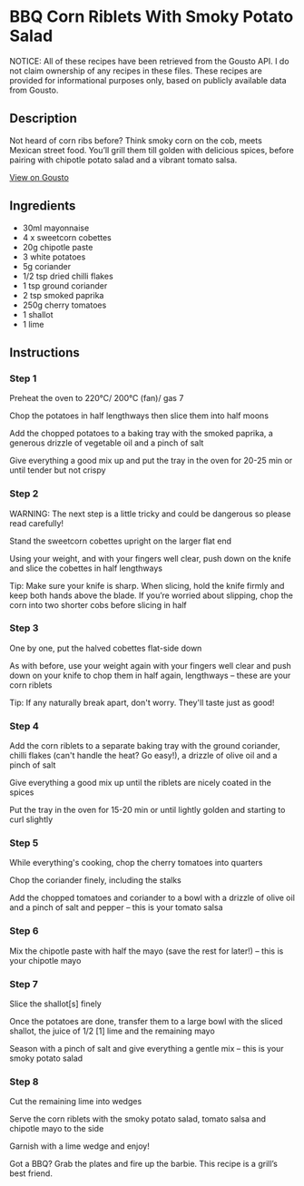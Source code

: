 # BBQ Corn Riblets With Smoky Potato Salad

NOTICE: All of these recipes have been retrieved from the Gousto API. I do not claim ownership of any recipes in these files. These recipes are provided for informational purposes only, based on publicly available data from Gousto.

## Description

Not heard of corn ribs before? Think smoky corn on the cob, meets Mexican street food. You’ll grill them till golden with delicious spices, before pairing with chipotle potato salad and a vibrant tomato salsa.

[View on Gousto](https://www.gousto.co.uk/recipes/cookbook/bbq-corn-riblets-with-smoky-potato-salad)

## Ingredients

- 30ml mayonnaise
- 4 x sweetcorn cobettes
- 20g chipotle paste
- 3 white potatoes
- 5g coriander
- 1/2 tsp dried chilli flakes
- 1 tsp ground coriander
- 2 tsp smoked paprika
- 250g cherry tomatoes
- 1 shallot
- 1 lime

## Instructions


### Step 1

Preheat the oven to 220°C/ 200°C (fan)/ gas 7

Chop the potatoes in half lengthways then slice them into half moons

Add the chopped potatoes to a baking tray with the smoked paprika, a generous drizzle of vegetable oil and a pinch of salt

Give everything a good mix up and put the tray in the oven for 20-25 min or until tender but not crispy


### Step 2

WARNING: The next step is a little tricky and could be dangerous so please read carefully!

Stand the sweetcorn cobettes upright on the larger flat end

Using your weight, and with your fingers well clear, push down on the knife and slice the cobettes in half lengthways

Tip: Make sure your knife is sharp. When slicing, hold the knife firmly and keep both hands above the blade. If you’re worried about slipping, chop the corn into two shorter cobs before slicing in half


### Step 3

One by one, put the halved cobettes flat-side down

As with before, use your weight again with your fingers well clear and push down on your knife to chop them in half again, lengthways – these are your corn riblets

Tip: If any naturally break apart, don't worry. They'll taste just as good!


### Step 4

Add the corn riblets to a separate baking tray with the ground coriander, chilli flakes (can't handle the heat? Go easy!), a drizzle of olive oil and a pinch of salt

Give everything a good mix up until the riblets are nicely coated in the spices

Put the tray in the oven for 15-20 min or until lightly golden and starting to curl slightly


### Step 5

While everything's cooking, chop the cherry tomatoes into quarters

Chop the coriander finely, including the stalks

Add the chopped tomatoes and coriander to a bowl with a drizzle of olive oil and a pinch of salt and pepper – this is your tomato salsa


### Step 6

Mix the chipotle paste with half the mayo (save the rest for later!) – this is your chipotle mayo


### Step 7

Slice the shallot<span class="text-danger">[s]</span> finely

Once the potatoes are done, transfer them to a large bowl with the sliced shallot, the juice of 1/2<span class="text-danger"> [1]</span> lime and the remaining mayo

Season with a pinch of salt and give everything a gentle mix – this is your smoky potato salad

### Step 8

Cut the remaining lime into wedges

Serve the corn riblets with the smoky potato salad, tomato salsa and chipotle mayo to the side

Garnish with a lime wedge and enjoy!

<span class="text-danger">Got a BBQ? Grab the plates and fire up the barbie. This recipe is a grill’s best friend.</span>

